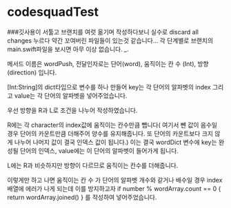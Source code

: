# codesquadTest

###깃사용이 서툴고 브랜치를 여럿 옮기며 작성하다보니 실수로 discard all changes 누르다 약간 꼬여버린 파일들이 있는것 같습니다...  각 단계별로 브랜치의 main.swift파일을 보시면 아무 이상 없습니다. *_*.

메서드 이름은 wordPush, 전달인자로는 단어(word), 움직이는 칸 수 (Int), 방향(direction) 입니다.

[Int:String]의 dict타입으로 변수를 하나 만들어 key는 각 단어의 알파벳의 index 그리고 value는 각 단어의 알파벳을 넣어주었습니다.

우선 방향을 R과 L로 조건을 나누어 작성하였습니다.

R에는 각 character의 index값에 움직이는 칸수만큼 뺍니다( 여기서 뺀 값이 음수일 경우 단어의 카운트만큼 더해주어 양수를 유지해줍니다. 또 단어의 카운트보다 크지 않게 나누어 나머지 값이 결국 인덱스 값이 됩니다.)  이는 결국 wordDict 변수에 key는 완성될 단어의 인덱스, value에는 이 단어의 알파벳이 들어가게 됩니다.

L에는 R과 비슷하지만 방향이 다르므로 움직이는 칸수를 더해줍니다.

이렇게만 하고 나면 움직이는 칸 수 가 단어의 알파벳 개수와 같거나 배수일 경우 index배열에 에러가 나게 되는데 이를 방지하고자 
if number % wordArray.count == 0 {
	return wordArray.joined()
}
를 작성하여 넣어주었습니다.
